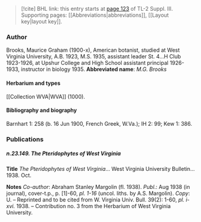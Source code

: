 > [!cite] BHL link: this entry starts at [page 123](https://www.biodiversitylibrary.org/page/33266430) of TL-2 Suppl. III.
> Supporting pages: [[Abbreviations|abbreviations]], [[Layout key|layout key]].

### Author

Brooks, Maurice Graham (1900-x), American botanist, studied at West Virginia University, A.B. 1923, M.S. 1935, assistant leader St. 4...H Club 1923-1926, at Upshur College and High School assistant principal 1926-1933, instructor in biology 1935. 
**Abbreviated name**: *M.G. Brooks*

#### Herbarium and types

[[Collection WVA|WVA]] (1000).

#### Bibliography and biography

Barnhart 1: 258 (b. 16 Jun 1900, French Greek, W.Va.); IH 2: 99; Kew 1: 386.

### Publications

##### n.23.149. The Pteridophytes of West Virginia

**Title**
*The Pteridophytes of West Virginia*... West Virginia University Bulletin... 1938. Oct.

**Notes**
*Co-author*: Abraham Stanley Margolin (fl. 1938).
*Publ*.: Aug 1938 (in journal), cover-t.p., p. \[1\]-60, *pl. 1-16* (uncol. liths. by A.S. Margolin).
*Copy*: U. – Reprinted and to be cited from W. Virginia Univ. Bull. 39(2): 1-60, *pl. i-xvi.* 1938. – Contribution no. 3 from the Herbarium of West Virginia University.

